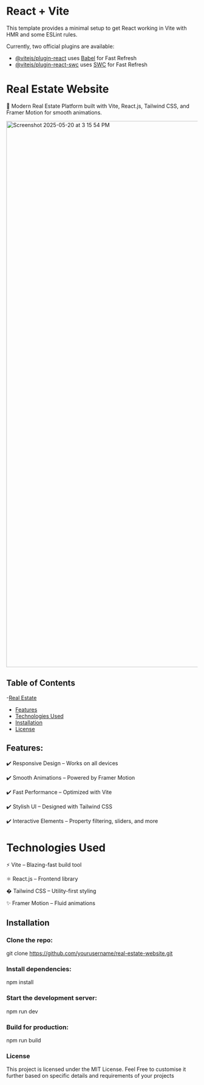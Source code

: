 # React + Vite

This template provides a minimal setup to get React working in Vite with HMR and some ESLint rules.

Currently, two official plugins are available:

- [@vitejs/plugin-react](https://github.com/vitejs/vite-plugin-react/blob/main/packages/plugin-react) uses [Babel](https://babeljs.io/) for Fast Refresh
- [@vitejs/plugin-react-swc](https://github.com/vitejs/vite-plugin-react/blob/main/packages/plugin-react-swc) uses [SWC](https://swc.rs/) for Fast Refresh

# Real Estate Website
🚀 Modern Real Estate Platform built with Vite, React.js, Tailwind CSS, and Framer Motion for smooth animations.

<img width="1437" alt="Screenshot 2025-05-20 at 3 15 54 PM" src="https://github.com/user-attachments/assets/6f18513c-dfc4-462f-a4f8-661d4902999f" />

## Table of Contents

 -[Real Estate](#real-estate-website)
 - [Features](#features)
 - [Technologies Used](#technologies-used)
 - [Installation](#installation)
 - [License](#license)
 

 ## Features:
 
✔️ Responsive Design – Works on all devices

✔️ Smooth Animations – Powered by Framer Motion

✔️ Fast Performance – Optimized with Vite

✔️ Stylish UI – Designed with Tailwind CSS

✔️ Interactive Elements – Property filtering, sliders, and more

# Technologies Used

⚡ Vite – Blazing-fast build tool

⚛️ React.js – Frontend library

� Tailwind CSS – Utility-first styling

✨ Framer Motion – Fluid animations

## Installation

### Clone the repo:

git clone https://github.com/yourusername/real-estate-website.git

### Install dependencies:

npm install

### Start the development server:

npm run dev

### Build for production:

npm run build

### License

This project is licensed under the MIT License.
Feel Free to customise it further based on specific details and requirements of your projects
